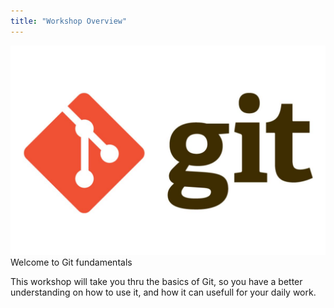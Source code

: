 ```yaml
---
title: "Workshop Overview"
---
```

![git](1.jpg)
Welcome to Git fundamentals

This workshop will take you thru the basics of Git, so you have a better understanding on how to use it, and how it can usefull for your daily work.
